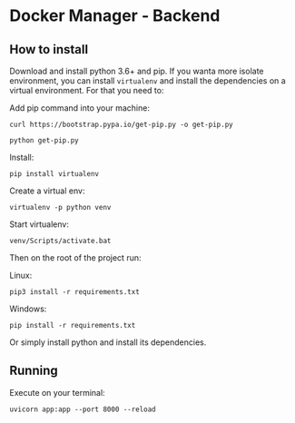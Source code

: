 # Docker Manager - Backend

## How to install

Download and install python 3.6+ and pip. If you wanta more isolate environment, you can install `virtualenv` and install the dependencies on a virtual environment. For that you need to:

Add pip command into your machine:

```
curl https://bootstrap.pypa.io/get-pip.py -o get-pip.py
```

```
python get-pip.py
```

Install:
```
pip install virtualenv
```

Create a virtual env:
```
virtualenv -p python venv
```

Start virtualenv:
```
venv/Scripts/activate.bat
```

Then on the root of the project run:

Linux:

```
pip3 install -r requirements.txt
```
Windows:
```
pip install -r requirements.txt
```

Or simply install python and install its dependencies.

## Running

Execute on your terminal:

```
uvicorn app:app --port 8000 --reload
```
